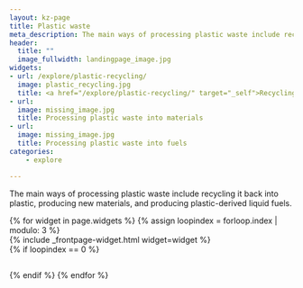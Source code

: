 ```yaml
---
layout: kz-page
title: Plastic waste
meta_description: The main ways of processing plastic waste include recycling it back into plastic, producing new materials, and producing plastic-derived liquid fuels. 
header:
  title: ""
  image_fullwidth: landingpage_image.jpg
widgets:
- url: /explore/plastic-recycling/
  image: plastic_recycling.jpg
  title: <a href="/explore/plastic-recycling/" target="_self">Recycling plastic into plastic</a>
- url:
  image: missing_image.jpg
  title: Processing plastic waste into materials
- url:
  image: missing_image.jpg
  title: Processing plastic waste into fuels
categories:
    - explore

---
```


The main ways of processing plastic waste include recycling it back into plastic, producing new materials, and producing plastic-derived liquid fuels. 


<div class="row">
  {% for widget in page.widgets %}
    {% assign loopindex = forloop.index | modulo: 3 %}
    <div id="{{ widget.anchor }}">{% include _frontpage-widget.html widget=widget %}</div>
    {% if loopindex == 0 %}
  <hr style="height:1px; visibility:hidden;" /> <!-- Prevents long first column items from pushing new rows to the right -->
    {% endif %}
  {% endfor %}
</div>


